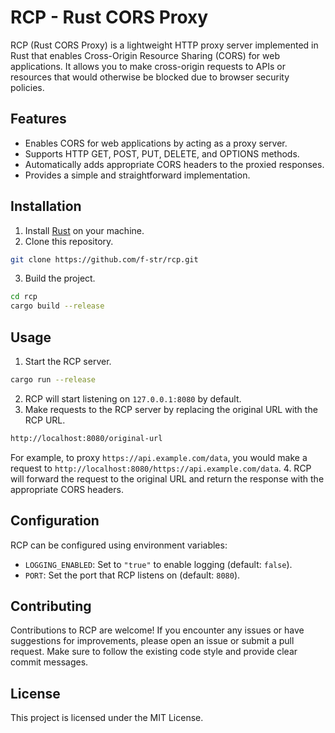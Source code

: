# RCP - Rust CORS Proxy

RCP (Rust CORS Proxy) is a lightweight HTTP proxy server implemented in Rust that enables Cross-Origin Resource Sharing (CORS) for web applications. It allows you to make cross-origin requests to APIs or resources that would otherwise be blocked due to browser security policies.

## Features

- Enables CORS for web applications by acting as a proxy server.
- Supports HTTP GET, POST, PUT, DELETE, and OPTIONS methods.
- Automatically adds appropriate CORS headers to the proxied responses.
- Provides a simple and straightforward implementation.

## Installation

1. Install [Rust](https://www.rust-lang.org/tools/install) on your machine.
2. Clone this repository.
```bash
git clone https://github.com/f-str/rcp.git
```
3. Build the project.
```bash
cd rcp
cargo build --release
```

## Usage

1. Start the RCP server.
```bash
cargo run --release
```
2. RCP will start listening on `127.0.0.1:8080` by default.
3. Make requests to the RCP server by replacing the original URL with the RCP URL.
```bash 
http://localhost:8080/original-url
```
For example, to proxy `https://api.example.com/data`, you would make a request to `http://localhost:8080/https://api.example.com/data`.
4. RCP will forward the request to the original URL and return the response with the appropriate CORS headers.

## Configuration

RCP can be configured using environment variables:

- `LOGGING_ENABLED`: Set to `"true"` to enable logging (default: `false`).
- `PORT`: Set the port that RCP listens on (default: `8080`).

## Contributing

Contributions to RCP are welcome! If you encounter any issues or have suggestions for improvements, please open an issue or submit a pull request. Make sure to follow the existing code style and provide clear commit messages.

## License

This project is licensed under the MIT License.